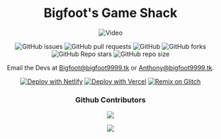 

<div align='center'>

# Bigfoot's Game Shack
  ![Video](https://user-images.githubusercontent.com/80417201/172915567-b5ed2245-a00b-493c-aa80-50142835efb5.gif)

  
![GitHub issues](https://img.shields.io/github/issues/bigfoot9999/bigfoot9999.github.io?logo=github&style=flat-square) 
![GitHub pull requests](https://img.shields.io/github/issues-pr/bigfoot9999/bigfoot9999.github.io?label=Pull%20requests&logo=github&style=flat-square) 
![GitHub](https://img.shields.io/github/license/bigfoot9999/bigfoot9999.github.io?label=Licence&logo=github&style=flat-square) 
![GitHub forks](https://img.shields.io/github/forks/bigfoot9999/bigfoot9999.github.io?label=Forks&logo=github&style=flat-square) 
![GitHub Repo stars](https://img.shields.io/github/stars/bigfoot9999/bigfoot9999.github.io?color=yellow&label=Stars&logo=github&style=flat-square) 
![GitHub repo size](https://img.shields.io/github/repo-size/bigfoot9999/bigfoot9999.github.io?label=Repo%20size&logo=github&style=flat-square) 


Email the Devs at Bigfoot@bigfoot9999.tk or Anthony@bigfoot9999.tk.
  
[![Deploy with Netlify](https://www.netlify.com/img/deploy/button.svg)](https://app.netlify.com/start/deploy?repository=https://github.com/Bigfoot9999/website)
[![Deploy with Vercel](https://vercel.com/button)](https://vercel.com/new/clone?repository-url=https%3A%2F%2Fgithub.com%2FBigfoot9999%2Fwebsite)
  [![Remix on Glitch](https://raw.githubusercontent.com/BinBashBanana/deploy-buttons/master/buttons/remade/glitch.svg)](https://glitch.com/edit/#!/import/github/bigfoot9999/bigfoot9999.github.io)
###  Github Contributors 
<img src="https://contrib.rocks/image?repo=bigfoot9999/website"/>
  
<a style="padding-top: 10px;" href="https://v3.bigfoootgaming.tk" > <img src="https://raw.githubusercontent.com/BigfootsGS/BigfootsGS.github.io/main/images/1.png"/></a>
